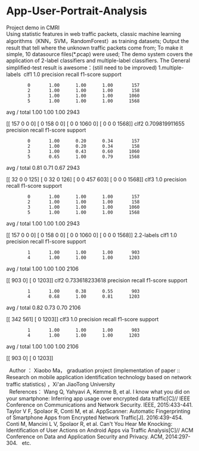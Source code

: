 # App-User-Portrait-Analysis
Project demo in CMRI                                                                                                                     
Using statistic features in web traffic packets, classic machine learning algorithms（KNN，SVM，RandomForest）as training datasets;
Output the result that tell where the unknown traffic packets come from;
To make it simple, 10 datasource files(*.pcap) were used;
The demo system covers the application of 2-label classifiers and multiple-label classifiers.
The General simplified-test result is awesome：(still need to be improved)
1.multiple-labels
  clf1
  1.0
               precision    recall  f1-score   support

            0       1.00      1.00      1.00       157
            2       1.00      1.00      1.00       158
            3       1.00      1.00      1.00      1060
            5       1.00      1.00      1.00      1568

  avg / total       1.00      1.00      1.00      2943

  [[ 157    0    0    0]
   [   0  158    0    0]
   [   0    0 1060    0]
   [   0    0    0 1568]]
  clf2
  0.709819911655
               precision    recall  f1-score   support

            0       1.00      0.20      0.34       157
            2       1.00      0.20      0.34       158
            3       1.00      0.43      0.60      1060
            5       0.65      1.00      0.79      1568

  avg / total       0.81      0.71      0.67      2943

  [[  32    0    0  125]
   [   0   32    0  126]
   [   0    0  457  603]
   [   0    0    0 1568]]
  clf3
  1.0
               precision    recall  f1-score   support

            0       1.00      1.00      1.00       157
            2       1.00      1.00      1.00       158
            3       1.00      1.00      1.00      1060
            5       1.00      1.00      1.00      1568

  avg / total       1.00      1.00      1.00      2943

  [[ 157    0    0    0]
   [   0  158    0    0]
   [   0    0 1060    0]
   [   0    0    0 1568]]
2.2-labels
  clf1
  1.0
               precision    recall  f1-score   support

            1       1.00      1.00      1.00       903
            4       1.00      1.00      1.00      1203

  avg / total       1.00      1.00      1.00      2106

  [[ 903    0]
   [   0 1203]]
  clf2
  0.733618233618
               precision    recall  f1-score   support

            1       1.00      0.38      0.55       903
            4       0.68      1.00      0.81      1203

  avg / total       0.82      0.73      0.70      2106

  [[ 342  561]
   [   0 1203]]
  clf3
  1.0
               precision    recall  f1-score   support

            1       1.00      1.00      1.00       903
            4       1.00      1.00      1.00      1203

  avg / total       1.00      1.00      1.00      2106

  [[ 903    0]
   [   0 1203]]

   Author ： Xiaobo Ma， graduation project (implementation of paper :: Research on mobile application identification technology based on network traffic statistics) ，Xi'an JiaoTong University                                                                            
   References：
   Wang Q, Yahyavi A, Kemme B, et al. I know what you did on your smartphone: Inferring app usage over encrypted data traffic[C]// IEEE Conference on Communications and Network Security. IEEE, 2015:433-441.
   Taylor V F, Spolaor R, Conti M, et al. AppScanner: Automatic Fingerprinting of Smartphone Apps from Encrypted Network Traffic[J]. 2016:439-454.
   Conti M, Mancini L V, Spolaor R, et al. Can't You Hear Me Knocking: Identification of User Actions on Android Apps via Traffic Analysis[C]// ACM Conference on Data and Application Security and Privacy. ACM, 2014:297-304.
   etc.
